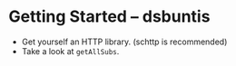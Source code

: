 # Getting Started – dsbuntis

* Get yourself an HTTP library. (schttp is recommended)
* Take a look at `getAllSubs`.
